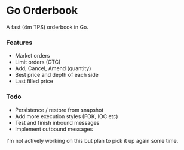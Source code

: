 # Go Orderbook

A fast (4m TPS) orderbook in Go.

### Features

- Market orders
- Limit orders (GTC)
- Add, Cancel, Amend (quantity)
- Best price and depth of each side
- Last filled price

### Todo

- Persistence / restore from snapshot
- Add more execution styles (FOK, IOC etc)
- Test and finish inbound messages
- Implement outbound messages

I'm not actively working on this but plan to pick it up again some time.

